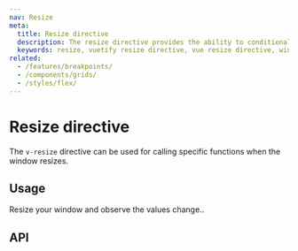 ```yaml
---
nav: Resize
meta:
  title: Resize directive
  description: The resize directive provides the ability to conditionally invoke functions when the screen is resized.
  keywords: resize, vuetify resize directive, vue resize directive, window resize directive
related:
  - /features/breakpoints/
  - /components/grids/
  - /styles/flex/
---
```


# Resize directive

The `v-resize` directive can be used for calling specific functions when the window resizes.

<entry />

## Usage

Resize your window and observe the values change..

<example file="v-resize/usage" />

## API

<api-inline />
